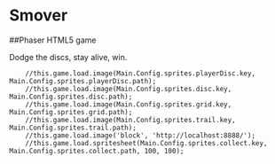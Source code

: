 # Smover
##Phaser HTML5 game

Dodge the discs, stay alive, win. 


        //this.game.load.image(Main.Config.sprites.playerDisc.key, Main.Config.sprites.playerDisc.path);
        //this.game.load.image(Main.Config.sprites.disc.key, Main.Config.sprites.disc.path);
        //this.game.load.image(Main.Config.sprites.grid.key, Main.Config.sprites.grid.path);
        //this.game.load.image(Main.Config.sprites.trail.key, Main.Config.sprites.trail.path);
        //this.game.load.image('block', 'http://localhost:8888/');
        //this.game.load.spritesheet(Main.Config.sprites.collect.key, Main.Config.sprites.collect.path, 100, 100);